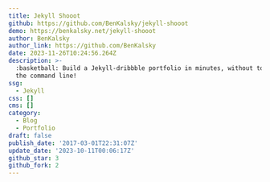 ```yaml
---
title: Jekyll Shooot
github: https://github.com/BenKalsky/jekyll-shooot
demo: https://benkalsky.net/jekyll-shooot
author: BenKalsky
author_link: https://github.com/BenKalsky
date: 2023-11-26T10:24:56.264Z
description: >-
  :basketball: Build a Jekyll-dribbble portfolio in minutes, without touching
  the command line!
ssg:
  - Jekyll
css: []
cms: []
category:
  - Blog
  - Portfolio
draft: false
publish_date: '2017-03-01T22:31:07Z'
update_date: '2023-10-11T00:06:17Z'
github_star: 3
github_fork: 2
---
```

